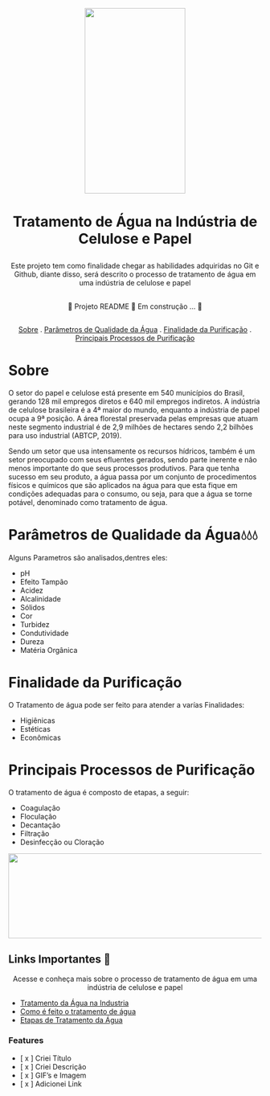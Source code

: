 <p align="center">
  <img width="200px" height= 369 src=https://user-images.githubusercontent.com/107508602/175390499-0c7410d8-19b7-489c-8312-99605fa8d04e.gif > 
   
</p>

  # <p align="center"> **Tratamento de Água na Indústria de Celulose e Papel** 
  
</p>

<p align="center"> Este projeto tem como finalidade chegar as habilidades adquiridas no Git e Github, diante disso, será descrito o processo de tratamento de água em uma indústria de celulose e papel </p>

##
<p align="center">
    🚧  Projeto README 🚀 Em construção ... 🚧 

</p>

##

<p align="center">
   <a href=”#Sobre">Sobre</a> .
   <a href=”#parametrosdequalidade"> Parâmetros de Qualidade da Água</a> .
   <a href=”#finalidadedapurificacao">Finalidade da Purificação</a> .
   <a href=”#principaisprocessosdepurificacao">Principais Processos de Purificação</a> 
  
</p>

# **Sobre**
<p> O setor do papel e celulose está presente em 540 municípios do Brasil, gerando 128 mil empregos diretos e 640 mil empregos indiretos. A indústria de celulose brasileira é a 4ª maior do mundo, enquanto a indústria de papel ocupa a 9ª posição. A área florestal preservada pelas empresas que atuam neste segmento industrial é de 2,9 milhões de hectares sendo 2,2 bilhões para uso industrial (ABTCP, 2019).</p>

<p> Sendo um setor que usa intensamente os recursos hídricos, também é um setor preocupado com seus efluentes gerados, sendo parte inerente e não menos importante do que seus processos produtivos. Para que tenha sucesso em seu produto, a água passa por um conjunto de procedimentos físicos e químicos que são aplicados na água para que esta fique em condições adequadas para o consumo, ou seja, para que a água se torne potável, denominado como tratamento de água. </p>


# **Parâmetros de Qualidade da Água**💧💧💧

<p> Alguns Parametros são analisados,dentres eles: </p>

- pH 
- Efeito Tampão
- Acidez
- Alcalinidade
- Sólidos
- Cor
- Turbidez
- Condutividade
- Dureza
- Matéria Orgânica
 
  
# **Finalidade da Purificação**

O Tratamento de água pode ser feito para atender a varías Finalidades:

  - Higiênicas
  - Estéticas
  - Econômicas


# **Principais Processos de  Purificação**

<p> O tratamento de água é composto de etapas, a seguir: </p>

  - Coagulação
  - Floculação
  - Decantação
  - Filtração
  - Desinfecção ou Cloração
   

<p align="center">
  <img width="780px" height= 169 src=https://user-images.githubusercontent.com/107508602/175396855-6694ea74-67ca-4ada-a0ae-989ff5841032.png>

</p>

## **Links Importantes** 🔗
<p align="center"> Acesse e conheça mais sobre o processo de tratamento de água em uma indústria de celulose e papel </p>

 - [Tratamento da Água na Industria](https://www.youtube.com/watch?v=4JVZisQgRvU)
 - [Como é feito o tratamento de água](https://www.youtube.com/watch?v=cWBSF0VyiMI)
 - [Etapas de Tratamento da Água](https://www.youtube.com/watch?v=R6v27VpMte0)
 

### Features
- [ x ] Criei Título
- [ x ] Criei Descrição
- [ x ] GIF’s e Imagem
- [ x ] Adicionei Link




  

